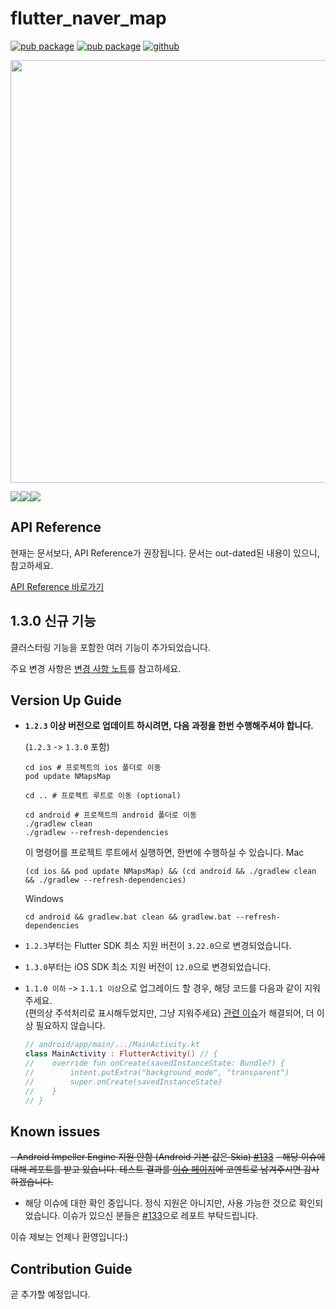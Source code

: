 # flutter_naver_map

[![pub package](https://img.shields.io/pub/v/flutter_naver_map.svg?color=4285F4)](https://pub.dev/packages/flutter_naver_map)
[![pub package](https://img.shields.io/pub/v/flutter_naver_map.svg?color=00B352&include_prereleases)](https://pub.dev/packages/flutter_naver_map/versions/1.3.0-beta.4)
[![github](https://img.shields.io/github/stars/note11g/flutter_naver_map)](https://github.com/note11g/flutter_naver_map)

<a href="https://pub.dev/documentation/flutter_naver_map/1.3.0-beta.4/" alt="go to documentation page"><img width="676" src="https://raw.githubusercontent.com/note11g/flutter_naver_map/dev/1.3.0/readme_summary.webp"/></a>


<a href="https://note11.dev/flutter_naver_map" alt="go to documentation page"><img src="https://github.com/note11g/flutter_naver_map/assets/67783062/f3c9c433-0a45-4d35-95b6-3baf753878e0"/></a><a href="https://github.com/note11g/flutter_naver_map/issues" alt="go to github issue page"><img src="https://github.com/note11g/flutter_naver_map/assets/67783062/89efa17d-bf96-413d-b910-0f38e9c36c3f"/></a><a href="https://github.com/users/note11g/projects/2/views/2" alt="go to issue tracker page"><img src="https://github.com/note11g/flutter_naver_map/assets/67783062/4bb00306-85e6-4e4d-9329-6129d6f344f6"/></a>

## API Reference

현재는 문서보다, API Reference가 권장됩니다. 문서는 out-dated된 내용이 있으니, 참고하세요.

[API Reference 바로가기](https://pub.dev/documentation/flutter_naver_map/latest/)


## 1.3.0 신규 기능

클러스터링 기능을 포함한 여러 기능이 추가되었습니다.

주요 변경 사항은 [변경 사항 노트](https://github.com/note11g/flutter_naver_map/blob/main/CHANGELOG.md#130)를 참고하세요.


## Version Up Guide

- **`1.2.3` 이상 버전으로 업데이트 하시려면, 다음 과정을 한번 수행해주셔야 합니다.**

  (`1.2.3` -> `1.3.0` 포함)

    ```shell
    cd ios # 프로젝트의 ios 폴더로 이동
    pod update NMapsMap
  
    cd .. # 프로젝트 루트로 이동 (optional)
  
    cd android # 프로젝트의 android 폴더로 이동
    ./gradlew clean
    ./gradlew --refresh-dependencies
    ```
  
    이 명령어를 프로젝트 루트에서 실행하면, 한번에 수행하실 수 있습니다.
    Mac
    ```shell
    (cd ios && pod update NMapsMap) && (cd android && ./gradlew clean && ./gradlew --refresh-dependencies)
    ```
    Windows
    ```shell
    cd android && gradlew.bat clean && gradlew.bat --refresh-dependencies
    ``` 


- `1.2.3`부터는 Flutter SDK 최소 지원 버전이 `3.22.0`으로 변경되었습니다.

- `1.3.0`부터는 iOS SDK 최소 지원 버전이 `12.0`으로 변경되었습니다.
  
- `1.1.0 이하` -> `1.1.1 이상`으로 업그레이드 할 경우, 해당 코드를 다음과 같이 지워주세요.<br>(편의상 주석처리로 표시해두었지만, 그냥 지워주세요)
    [관련 이슈](https://github.com/note11g/flutter_naver_map/issues/56)가 해결되어, 더 이상 필요하지 않습니다.

    ```kotlin 
    // android/app/main/.../MainActivity.kt
    class MainActivity : FlutterActivity() // {
    //    override fun onCreate(savedInstanceState: Bundle?) {
    //        intent.putExtra("background_mode", "transparent")
    //        super.onCreate(savedInstanceState)
    //    }
    // }
    ```

## Known issues

~~- Android Impeller Engine 지원 안함 (Android 기본 값은 Skia) [#133](https://github.com/note11g/flutter_naver_map/issues/133)~~
  ~~- 해당 이슈에 대해 레포트를 받고 있습니다. 테스트 결과를 [이슈 페이지](https://github.com/note11g/flutter_naver_map/issues/133)에 코멘트로 남겨주시면 감사하겠습니다.~~
  - 해당 이슈에 대한 확인 중입니다. 정식 지원은 아니지만, 사용 가능한 것으로 확인되었습니다. 이슈가 있으신 분들은 [#133](https://github.com/note11g/flutter_naver_map/issues/133)으로 레포트 부탁드립니다.

이슈 제보는 언제나 환영입니다:)

## Contribution Guide

곧 추가할 예정입니다.

